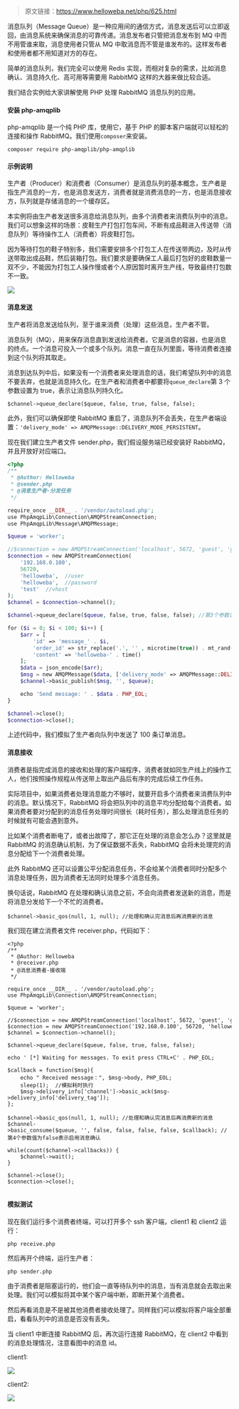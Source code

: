 > 原文链接：https://www.helloweba.net/php/625.html



消息队列（Message Queue）是一种应用间的通信方式，消息发送后可以立即返回，由消息系统来确保消息的可靠传递。消息发布者只管把消息发布到 MQ 中而不用管谁来取，消息使用者只管从 MQ 中取消息而不管是谁发布的。这样发布者和使用者都不用知道对方的存在。

简单的消息队列，我们完全可以使用 Redis 实现，而相对复杂的需求，比如消息确认、消息持久化、高可用等需要用 RabbitMQ 这样的大器来做比较合适。

我们结合实例给大家讲解使用 PHP 处理 RabbitMQ 消息队列的应用。

#### **安装 php-amqplib**

php-amqplib 是一个纯 PHP 库，使用它，基于 PHP 的脚本客户端就可以轻松的连接和操作 RabbitMQ。我们使用`composer`来安装。

```
composer require php-amqplib/php-amqplib
```

#### **示例说明**

生产者（Producer）和消费者（Consumer）是消息队列的基本概念，生产者是指生产消息的一方，也是消息发送方，消费者就是消费消息的一方，也是消息接收方，队列就是存储消息的一个缓存区。

本实例将由生产者发送很多消息给消息队列，由多个消费者来消费队列中的消息。我们可以想象这样的场景：皮鞋生产打包打包车间，不断有成品鞋进入传送带（消息队列）等待操作工人（消费者）将皮鞋打包。

因为等待打包的鞋子特别多，我们需要安排多个打包工人在传送带两边，及时从传送带取出成品鞋，然后装箱打包。我们要求是要确保工人最后打包好的皮鞋数量一双不少，不能因为打包工人操作慢或者个人原因暂时离开生产线，导致最终打包数不一致。

![](https://mmbiz.qpic.cn/mmbiz_jpg/QibLP1rpwH8v3ibgR8cMws9scYju2kZ5m3upBwt8hzjRN0EX8dlvQlNN2YRco8rU9ibUzOaPXZ7LyondVJEJOq78Q/640?wx_fmt=jpeg&wxfrom=5&wx_lazy=1&wx_co=1)

#### **消息发送**

生产者将消息发送给队列，至于谁来消费（处理）这些消息，生产者不管。

消息队列（MQ），用来保存消息直到发送给消费者。它是消息的容器，也是消息的终点。一个消息可投入一个或多个队列。消息一直在队列里面，等待消费者连接到这个队列将其取走。

消息到达队列中后，如果没有一个消费者来处理消息的话，我们希望队列中的消息不要丢弃，也就是消息持久化。在生产者和消费者中都要将`queue_declare`第 3 个参数设置为 true，表示让消息队列持久化。

```
$channel->queue_declare($queue, false, true, false, false); 

```

此外，我们可以确保即使 RabbitMQ 重启了，消息队列不会丢失，在生产者端设置：`'delivery_mode' => AMQPMessage::DELIVERY_MODE_PERSISTENT`。

现在我们建立生产者文件 sender.php，我们假设服务端已经安装好 RabbitMQ，并且开放好对应端口。

```php
<?php
/**
 * @Author: Helloweba
 * @sender.php
 * @消息生产者-分发任务
 */

require_once __DIR__ . '/vendor/autoload.php';
use PhpAmqpLib\Connection\AMQPStreamConnection;
use PhpAmqpLib\Message\AMQPMessage;

$queue = 'worker';

//$connection = new AMQPStreamConnection('localhost', 5672, 'guest', 'guest');
$connection = new AMQPStreamConnection(
    '192.168.0.100', 
    56720, 
    'helloweba',  //user
    'helloweba',  //password
    'test'  //vhost
);
$channel = $connection->channel();

$channel->queue_declare($queue, false, true, false, false); //第3个参数设置为true，表示让消息队列持久化

for ($i = 0; $i < 100; $i++) { 
    $arr = [
        'id' => 'message_' . $i,
        'order_id' => str_replace('.', '' , microtime(true)) . mt_rand(10, 99) . $i,
        'content' => 'helloweba-' . time()
    ];
    $data = json_encode($arr);
    $msg = new AMQPMessage($data, ['delivery_mode' => AMQPMessage::DELIVERY_MODE_PERSISTENT]); ////设置rabbitmq重启后也不会丢失队列，或者设置为'delivery_mode' => 2
    $channel->basic_publish($msg, '', $queue);

    echo 'Send message: ' . $data . PHP_EOL;
}

$channel->close();
$connection->close();


```

上述代码中，我们模拟了生产者向队列中发送了 100 条订单消息。

#### **消息接收**

消费者是指完成消息的接收和处理的客户端程序，消费者就如同生产线上的操作工人，他们按照操作规程从传送带上取出产品后有序的完成后续工作任务。

实际项目中，如果消费者处理消息能力不够时，就要开启多个消费者来消费队列中的消息。默认情况下，RabbitMQ 将会把队列中的消息平均分配给每个消费者。如果消费者要对分配到的消息任务处理时间很长（耗时任务），那么处理消息任务的时候就有可能会遇到意外。

比如某个消费者断电了，或者出故障了，那它正在处理的消息会怎么办？这里就是 RabbitMQ 的消息确认机制，为了保证数据不丢失，RabbitMQ 会将未处理完的消息分配给下一个消费者处理。

此外 RabbitMQ 还可以设置公平分配消息任务，不会给某个消费者同时分配多个消息处理任务，因为消费者无法同时处理多个消息任务。

换句话说，RabbitMQ 在处理和确认消息之前，不会向消费者发送新的消息，而是将消息分发给下一个不忙的消费者。

```
$channel->basic_qos(null, 1, null); //处理和确认完消息后再消费新的消息

```

我们现在建立消费者文件 receiver.php，代码如下：

```
<?php
/**
 * @Author: Helloweba
 * @receiver.php
 * @消息消费者-接收端
 */

require_once __DIR__ . '/vendor/autoload.php';
use PhpAmqpLib\Connection\AMQPStreamConnection;

$queue = 'worker';

//$connection = new AMQPStreamConnection('localhost', 5672, 'guest', 'guest');
$connection = new AMQPStreamConnection('192.168.0.100', 56720, 'helloweba', 'helloweba', 'test');
$channel = $connection->channel();

$channel->queue_declare($queue, false, true, false, false);

echo ' [*] Waiting for messages. To exit press CTRL+C' . PHP_EOL;

$callback = function($msg){
    echo " Received message：", $msg->body, PHP_EOL;
    sleep(1);  //模拟耗时执行
    $msg->delivery_info['channel']->basic_ack($msg->delivery_info['delivery_tag']);
};

$channel->basic_qos(null, 1, null); //处理和确认完消息后再消费新的消息
$channel->basic_consume($queue, '', false, false, false, false, $callback); //第4个参数值为false表示启用消息确认

while(count($channel->callbacks)) {
    $channel->wait();
}

$channel->close();
$connection->close();


```

#### **模拟测试**

现在我们运行多个消费者终端，可以打开多个 ssh 客户端，client1 和 client2 运行：

```
php receive.php

```

然后再开个终端，运行生产者：

```
php sender.php

```

由于消费者是阻塞运行的，他们会一直等待队列中的消息，当有消息就会去取出来处理。我们可以模拟将其中某个客户端中断，即断开某个消费者。

然后再看消息是不是被其他消费者接收处理了。同样我们可以模拟将客户端全部重启，看看队列中的消息是否没有丢失。  

当 client1 中断连接 RabbitMQ 后，再次运行连接 RabbitMQ，在 client2 中看到的消息处理情况，注意看图中的消息 id。



client1:

![](https://mmbiz.qpic.cn/mmbiz_jpg/QibLP1rpwH8v3ibgR8cMws9scYju2kZ5m3geMlYSHCDmnomYbCNYrY9ic32MVElBcW4NR0U4U6aSLtClbSxYAq2VQ/640?wx_fmt=jpeg&wxfrom=5&wx_lazy=1&wx_co=1)

client2:

![](https://mmbiz.qpic.cn/mmbiz_jpg/QibLP1rpwH8v3ibgR8cMws9scYju2kZ5m3xCk1wibgOia1iauxgibxibYabaN45IXibsd7ALwmVxNt2wGSib8faKrysgfuw/640?wx_fmt=jpeg&wxfrom=5&wx_lazy=1&wx_co=1)



  


